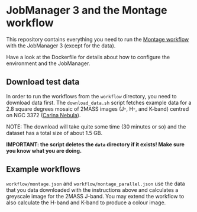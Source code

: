 # JobManager 3 and the Montage workflow

This repository contains everything you need to run the
[Montage workflow](http://montage.ipac.caltech.edu/) with the JobManager 3
(except for the data).

Have a look at the Dockerfile for details about how to configure the
environment and the JobManager.

## Download test data

In order to run the workflows from the `workflow` directory, you need to
download data first. The `download_data.sh` script fetches example data for
a 2.8 square degrees mosaic of 2MASS images (J-, H-, and K-band) centred on
NGC 3372 ([Carina Nebula](https://en.wikipedia.org/wiki/Carina_Nebula)).

NOTE: The download will take quite some time (30 minutes or so) and the
dataset has a total size of about 1.5 GB.

**IMPORTANT: the script deletes the `data` directory if it exists! Make sure
you know what you are doing.**

## Example workflows

`workflow/montage.json` and `workflow/montage_parallel.json` use the data that
you data downloaded with the instructions above and calculates a greyscale
image for the 2MASS J-band. You may extend the workflow to also calculate the
H-band and K-band to produce a colour image.
